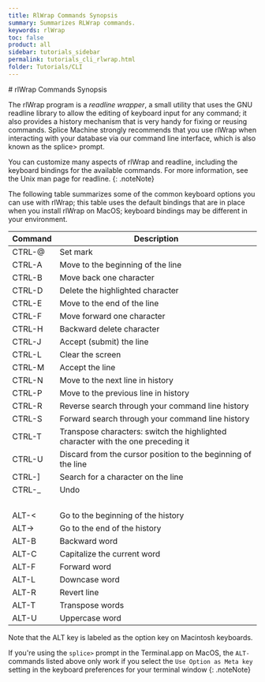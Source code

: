 ```yaml
---
title: RlWrap Commands Synopsis
summary: Summarizes RLWrap commands.
keywords: rlWrap
toc: false
product: all
sidebar: tutorials_sidebar
permalink: tutorials_cli_rlwrap.html
folder: Tutorials/CLI
---
```

<section>
<div class="TopicContent" data-swiftype-index="true" markdown="1">
# rlWrap Commands Synopsis

The <span class="CodeItalicFont">rlWrap</span> program is a *readline
wrapper*, a small utility that uses the GNU <span
class="CodeItalicFont">readline</span> library to allow the editing of
keyboard input for any command; it also provides a history mechanism
that is very handy for fixing or reusing commands. Splice Machine
strongly recommends that you use <span
class="CodeItalicFont">rlWrap</span> when interacting with your database
via our command line interface, which is also known as the <span
class="AppCommand">splice&gt;</span> prompt.

You can customize many aspects of <span
class="CodeItalicFont">rlWrap</span> and <span
class="CodeItalicFont">readline</span>, including the keyboard bindings
for the available commands. For more information, see the Unix man page
for <span class="CodeItalicFont">readline</span>.
{: .noteNote}

The following table summarizes some of the common keyboard options you
can use with <span class="CodeItalicFont">rlWrap</span>; this table uses
the default bindings that are in place when you install <span
class="CodeItalicFont">rlWrap</span> on MacOS; keyboard bindings may be
different in your environment.

<table summary="Commonly used keyboard shortcuts in rlWrap.">
                <col />
                <col />
                <thead>
                    <tr>
                        <th>Command</th>
                        <th>Description</th>
                    </tr>
                </thead>
                <tbody>
                    <tr>
                        <td class="AppFont">CTRL-@</td>
                        <td>Set mark</td>
                    </tr>
                    <tr>
                        <td class="AppFont">CTRL-A</td>
                        <td>Move to the beginning of the line</td>
                    </tr>
                    <tr>
                        <td class="AppFont">CTRL-B</td>
                        <td>Move back one character</td>
                    </tr>
                    <tr>
                        <td class="AppFont">CTRL-D</td>
                        <td>Delete the highlighted character</td>
                    </tr>
                    <tr>
                        <td class="AppFont">CTRL-E</td>
                        <td>Move to the end of the line</td>
                    </tr>
                    <tr>
                        <td class="AppFont">CTRL-F</td>
                        <td>Move forward one character</td>
                    </tr>
                    <tr>
                        <td class="AppFont">CTRL-H</td>
                        <td>Backward delete character</td>
                    </tr>
                    <tr>
                        <td class="AppFont">CTRL-J</td>
                        <td>Accept (submit) the line</td>
                    </tr>
                    <tr>
                        <td class="AppFont">CTRL-L</td>
                        <td>Clear the screen</td>
                    </tr>
                    <tr>
                        <td class="AppFont">CTRL-M</td>
                        <td>Accept the line</td>
                    </tr>
                    <tr>
                        <td class="AppFont">CTRL-N</td>
                        <td>Move to the next line in history</td>
                    </tr>
                    <tr>
                        <td class="AppFont">CTRL-P</td>
                        <td>Move to the previous line in history</td>
                    </tr>
                    <tr>
                        <td class="AppFont">CTRL-R</td>
                        <td>Reverse search through your command line history</td>
                    </tr>
                    <tr>
                        <td class="AppFont">CTRL-S</td>
                        <td>Forward search through your command line history</td>
                    </tr>
                    <tr>
                        <td class="AppFont">CTRL-T</td>
                        <td>Transpose characters: switch the highlighted character with the one preceding it</td>
                    </tr>
                    <tr>
                        <td class="AppFont">CTRL-U</td>
                        <td>Discard from the cursor position to the beginning of the line</td>
                    </tr>
                    <tr>
                        <td class="AppFont">CTRL-]</td>
                        <td>Search for a character on the line</td>
                    </tr>
                    <tr>
                        <td class="AppFont">CTRL-_</td>
                        <td>Undo</td>
                    </tr>
                    <tr>
                        <td colspan="2"> </td>
                    </tr>
                    <tr>
                        <td class="AppFont">ALT-&lt;</td>
                        <td>Go to the beginning of the history</td>
                    </tr>
                    <tr>
                        <td class="AppFont">ALT-&gt;</td>
                        <td>Go to the end of the history</td>
                    </tr>
                    <tr>
                        <td class="AppFont">ALT-B</td>
                        <td>Backward word</td>
                    </tr>
                    <tr>
                        <td class="AppFont">ALT-C</td>
                        <td>Capitalize the current word</td>
                    </tr>
                    <tr>
                        <td class="AppFont">ALT-F</td>
                        <td>Forward word</td>
                    </tr>
                    <tr>
                        <td class="AppFont">ALT-L</td>
                        <td>Downcase word</td>
                    </tr>
                    <tr>
                        <td class="AppFont">ALT-R</td>
                        <td>Revert line</td>
                    </tr>
                    <tr>
                        <td class="AppFont">ALT-T</td>
                        <td>Transpose words</td>
                    </tr>
                    <tr>
                        <td class="AppFont">ALT-U</td>
                        <td>Uppercase word</td>
                    </tr>
                </tbody>
            </table>
Note that the <span class="AppCommand">ALT</span> key is labeled as the
<span class="AppCommand">option</span> key on Macintosh keyboards.

If you're using the `splice>` prompt in the Terminal.app on MacOS, the
`ALT-` commands listed above only work if you select the `Use Option as
Meta key` setting in the keyboard preferences for your terminal window
{: .noteNote}

</div>
</section>
